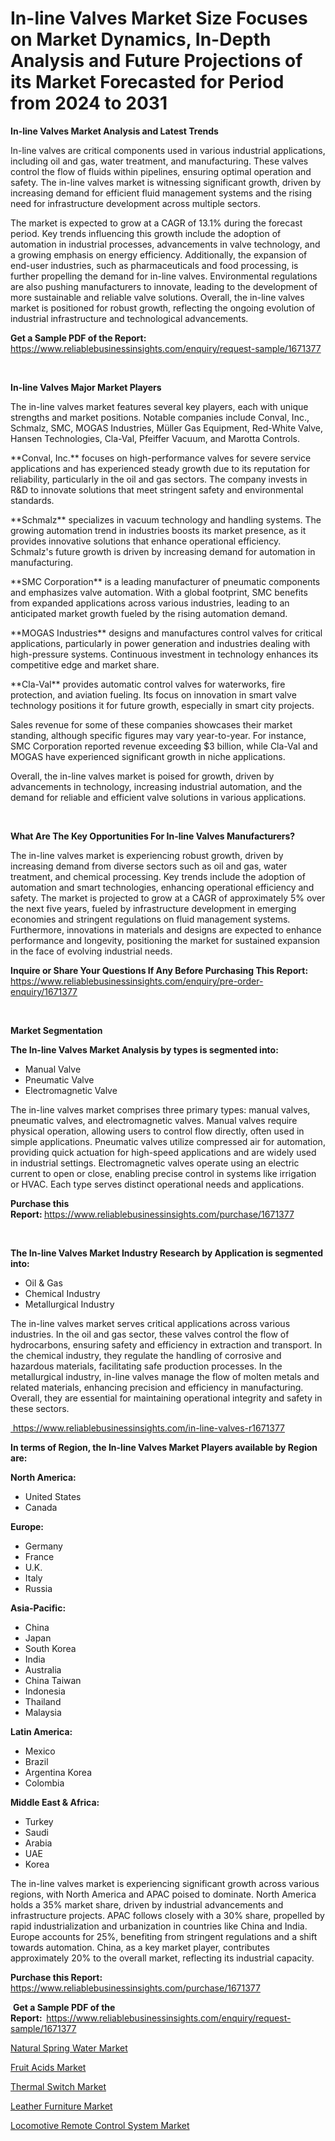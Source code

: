 <p><h1>In-line Valves Market Size Focuses on Market Dynamics, In-Depth Analysis and Future Projections of its Market Forecasted for Period from 2024 to 2031</h1></p><p><strong>In-line Valves Market Analysis and Latest Trends</strong></p>
<p><p>In-line valves are critical components used in various industrial applications, including oil and gas, water treatment, and manufacturing. These valves control the flow of fluids within pipelines, ensuring optimal operation and safety. The in-line valves market is witnessing significant growth, driven by increasing demand for efficient fluid management systems and the rising need for infrastructure development across multiple sectors.</p><p>The market is expected to grow at a CAGR of 13.1% during the forecast period. Key trends influencing this growth include the adoption of automation in industrial processes, advancements in valve technology, and a growing emphasis on energy efficiency. Additionally, the expansion of end-user industries, such as pharmaceuticals and food processing, is further propelling the demand for in-line valves. Environmental regulations are also pushing manufacturers to innovate, leading to the development of more sustainable and reliable valve solutions. Overall, the in-line valves market is positioned for robust growth, reflecting the ongoing evolution of industrial infrastructure and technological advancements.</p></p>
<p><strong>Get a Sample PDF of the Report:&nbsp;</strong> <a href="https://www.reliablebusinessinsights.com/enquiry/request-sample/1671377?utm_campaign=96&utm_medium=2&utm_source=Github&utm_content=ia&utm_term=20122024&utm_id=in-line-valves">https://www.reliablebusinessinsights.com/enquiry/request-sample/1671377</a></p>
<p>&nbsp;</p>
<p><strong>In-line Valves Major Market Players</strong></p>
<p><p>The in-line valves market features several key players, each with unique strengths and market positions. Notable companies include Conval, Inc., Schmalz, SMC, MOGAS Industries, Müller Gas Equipment, Red-White Valve, Hansen Technologies, Cla-Val, Pfeiffer Vacuum, and Marotta Controls.</p><p>**Conval, Inc.** focuses on high-performance valves for severe service applications and has experienced steady growth due to its reputation for reliability, particularly in the oil and gas sectors. The company invests in R&D to innovate solutions that meet stringent safety and environmental standards.</p><p>**Schmalz** specializes in vacuum technology and handling systems. The growing automation trend in industries boosts its market presence, as it provides innovative solutions that enhance operational efficiency. Schmalz's future growth is driven by increasing demand for automation in manufacturing.</p><p>**SMC Corporation** is a leading manufacturer of pneumatic components and emphasizes valve automation. With a global footprint, SMC benefits from expanded applications across various industries, leading to an anticipated market growth fueled by the rising automation demand.</p><p>**MOGAS Industries** designs and manufactures control valves for critical applications, particularly in power generation and industries dealing with high-pressure systems. Continuous investment in technology enhances its competitive edge and market share.</p><p>**Cla-Val** provides automatic control valves for waterworks, fire protection, and aviation fueling. Its focus on innovation in smart valve technology positions it for future growth, especially in smart city projects.</p><p>Sales revenue for some of these companies showcases their market standing, although specific figures may vary year-to-year. For instance, SMC Corporation reported revenue exceeding $3 billion, while Cla-Val and MOGAS have experienced significant growth in niche applications.</p><p>Overall, the in-line valves market is poised for growth, driven by advancements in technology, increasing industrial automation, and the demand for reliable and efficient valve solutions in various applications.</p></p>
<p>&nbsp;</p>
<p><strong>What Are The Key Opportunities For In-line Valves Manufacturers?</strong></p>
<p><p>The in-line valves market is experiencing robust growth, driven by increasing demand from diverse sectors such as oil and gas, water treatment, and chemical processing. Key trends include the adoption of automation and smart technologies, enhancing operational efficiency and safety. The market is projected to grow at a CAGR of approximately 5% over the next five years, fueled by infrastructure development in emerging economies and stringent regulations on fluid management systems. Furthermore, innovations in materials and designs are expected to enhance performance and longevity, positioning the market for sustained expansion in the face of evolving industrial needs.</p></p>
<p><strong>Inquire or Share Your Questions If Any Before Purchasing This Report:</strong> <a href="https://www.reliablebusinessinsights.com/enquiry/pre-order-enquiry/1671377?utm_campaign=96&utm_medium=2&utm_source=Github&utm_content=ia&utm_term=20122024&utm_id=in-line-valves">https://www.reliablebusinessinsights.com/enquiry/pre-order-enquiry/1671377</a></p>
<p>&nbsp;</p>
<p><strong>Market Segmentation</strong></p>
<p><strong>The In-line Valves Market Analysis by types is segmented into:</strong></p>
<p><ul><li>Manual Valve</li><li>Pneumatic Valve</li><li>Electromagnetic Valve</li></ul></p>
<p><p>The in-line valves market comprises three primary types: manual valves, pneumatic valves, and electromagnetic valves. Manual valves require physical operation, allowing users to control flow directly, often used in simple applications. Pneumatic valves utilize compressed air for automation, providing quick actuation for high-speed applications and are widely used in industrial settings. Electromagnetic valves operate using an electric current to open or close, enabling precise control in systems like irrigation or HVAC. Each type serves distinct operational needs and applications.</p></p>
<p><strong>Purchase this Report:&nbsp;</strong><a href="https://www.reliablebusinessinsights.com/purchase/1671377?utm_campaign=96&utm_medium=2&utm_source=Github&utm_content=ia&utm_term=20122024&utm_id=in-line-valves">https://www.reliablebusinessinsights.com/purchase/1671377</a></p>
<p>&nbsp;</p>
<p><strong>The In-line Valves Market Industry Research by Application is segmented into:</strong></p>
<p><ul><li>Oil & Gas</li><li>Chemical Industry</li><li>Metallurgical Industry</li></ul></p>
<p><p>The in-line valves market serves critical applications across various industries. In the oil and gas sector, these valves control the flow of hydrocarbons, ensuring safety and efficiency in extraction and transport. In the chemical industry, they regulate the handling of corrosive and hazardous materials, facilitating safe production processes. In the metallurgical industry, in-line valves manage the flow of molten metals and related materials, enhancing precision and efficiency in manufacturing. Overall, they are essential for maintaining operational integrity and safety in these sectors.</p></p>
<p><a href="https://www.reliablebusinessinsights.com/in-line-valves-r1671377?utm_campaign=96&utm_medium=2&utm_source=Github&utm_content=ia&utm_term=20122024&utm_id=in-line-valves">&nbsp;https://www.reliablebusinessinsights.com/in-line-valves-r1671377</a></p>
<p><strong>In terms of Region, the In-line Valves Market Players available by Region are:</strong></p>
<p>
    <p> <strong> North America: </strong>
        <ul>
            <li>United States</li>
            <li>Canada</li>
        </ul>
        </p> 
    <p> <strong> Europe: </strong>
        <ul>
            <li>Germany</li>
            <li>France</li>
            <li>U.K.</li>
            <li>Italy</li>
            <li>Russia</li>
        </ul>
        </p> 
    <p> <strong> Asia-Pacific: </strong>
        <ul>
            <li>China</li>
            <li>Japan</li>
            <li>South Korea</li>
            <li>India</li>
            <li>Australia</li>
            <li>China Taiwan</li>
            <li>Indonesia</li>
            <li>Thailand</li>
            <li>Malaysia</li>
        </ul>
        </p> 
    <p> <strong> Latin America: </strong>
        <ul>
            <li>Mexico</li>
            <li>Brazil</li>
            <li>Argentina Korea</li>
            <li>Colombia</li>
        </ul>
        </p> 
    <p> <strong> Middle East & Africa: </strong>
        <ul>
            <li>Turkey</li>
            <li>Saudi</li>
            <li>Arabia</li>
            <li>UAE</li>
            <li>Korea</li>
        </ul>
    </p>
    </p>
<p><p>The in-line valves market is experiencing significant growth across various regions, with North America and APAC poised to dominate. North America holds a 35% market share, driven by industrial advancements and infrastructure projects. APAC follows closely with a 30% share, propelled by rapid industrialization and urbanization in countries like China and India. Europe accounts for 25%, benefiting from stringent regulations and a shift towards automation. China, as a key market player, contributes approximately 20% to the overall market, reflecting its industrial capacity.</p></p>
<p><strong>Purchase this Report: </strong><a href="https://www.reliablebusinessinsights.com/purchase/1671377?utm_campaign=96&utm_medium=2&utm_source=Github&utm_content=ia&utm_term=20122024&utm_id=in-line-valves">https://www.reliablebusinessinsights.com/purchase/1671377</a></p>
<p>&nbsp;<strong>Get a Sample PDF of the Report:&nbsp;&nbsp;</strong><a href="https://www.reliablebusinessinsights.com/enquiry/request-sample/1671377?utm_campaign=96&utm_medium=2&utm_source=Github&utm_content=ia&utm_term=20122024&utm_id=in-line-valves">https://www.reliablebusinessinsights.com/enquiry/request-sample/1671377</a></p>
<p><strong></strong></p>
<p><p><a href="https://www.linkedin.com/pulse/strategic-forecast-natural-spring-water-market-growth-trends-0kjhf?utm_campaign=96&utm_medium=2&utm_source=Github&utm_content=ia&utm_term=20122024&utm_id=in-line-valves">Natural Spring Water Market</a></p><p><a href="https://www.linkedin.com/pulse/fruit-acids-market-research-report-projected-growth-trajectory-tyl5f?utm_campaign=96&utm_medium=2&utm_source=Github&utm_content=ia&utm_term=20122024&utm_id=in-line-valves">Fruit Acids Market</a></p><p><a href="https://github.com/maclarensidney/Market-Research-Report-List-1/blob/main/thermal-switch-market.md?utm_campaign=96&utm_medium=2&utm_source=Github&utm_content=ia&utm_term=20122024&utm_id=in-line-valves">Thermal Switch Market</a></p><p><a href="https://www.linkedin.com/pulse/leather-furniture-market-report-expected-cagr-47-examines-24etf?utm_campaign=96&utm_medium=2&utm_source=Github&utm_content=ia&utm_term=20122024&utm_id=in-line-valves">Leather Furniture Market</a></p><p><a href="https://github.com/luisem4tmccuan/Market-Research-Report-List-1/blob/main/locomotive-remote-control-system-market.md?utm_campaign=96&utm_medium=2&utm_source=Github&utm_content=ia&utm_term=20122024&utm_id=in-line-valves">Locomotive Remote Control System Market</a></p></p>